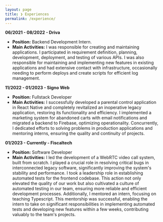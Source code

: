 ```yaml
---
layout: page
title: ❯ Experiences
permalink: /experience/
---
```

**06/2021 - 08/2022 - Driva**  
- **Position:** Backend Development Intern.  
- **Main Activities:** I was responsible for creating and maintaining applications. I participated in requirement definition, planning, development, deployment, and testing of various APIs. I was also responsible for maintaining and implementing new features in existing applications and had extensive contact with infrastructure, occasionally needing to perform deploys and create scripts for efficient log management.

**11/2022 - 01/2023 - Signo Web**  
- **Position:** Fullstack Developer  
- **Main Activities:** I successfully developed a parental control application in React Native and completely revitalized an inoperative legacy application, restoring its functionality and efficiency. I implemented a marketing system for abandoned carts with email notifications and migrated a backend to Firebase, optimizing operationality. Concurrently, I dedicated efforts to solving problems in production applications and mentoring interns, ensuring the quality and continuity of projects.

**01/2023 - Currently - Fiscaltech**  
- **Position:** Software Developer  
- **Main Activities:** I led the development of a WebRTC video call system, built from scratch. I played a crucial role in resolving critical bugs in interconnected legacy software, significantly improving the system's stability and performance. I took a leadership role in establishing automated tests for the frontend codebase. This action not only elevated the quality of our work but also cultivated a culture of automated testing in our team, ensuring more reliable and efficient development processes. Additionally, I mentored an intern, focusing on teaching Typescript. This mentorship was successful, enabling the intern to take on significant responsibilities in implementing automated tests and developing new features within a few weeks, contributing valuably to the team's projects.